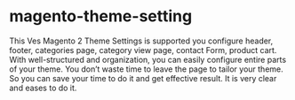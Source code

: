 # magento-theme-setting
This Ves Magento 2 Theme Settings is supported you configure header, footer, categories page, category view page, contact Form, product cart. With well-structured and organization, you can easily configure entire parts of your theme. You don’t waste time to leave the page to tailor your theme. So you can save your time to do it and get effective result. It is very clear and eases to do it.
